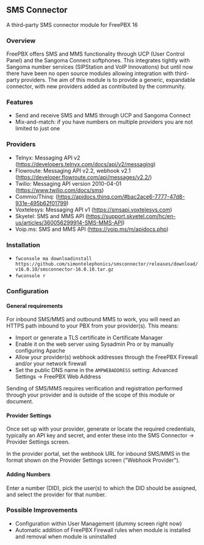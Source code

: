 ## SMS Connector
A third-party SMS connector module for FreePBX 16

### Overview

FreePBX offers SMS and MMS functionality through UCP (User Control Panel) and the Sangoma Connect softphones. 
This integrates tightly with Sangoma number services (SIPStation and VoIP Innovations) but until now there have been
no open source modules allowing integration with third-party providers. The aim of this module is to provide
a generic, expandable connector, with new providers added as contributed by the community.

### Features

* Send and receive SMS and MMS through UCP and Sangoma Connect 
* Mix-and-match: if you have numbers on multiple providers you are not limited to just one

### Providers

* Telnyx: Messaging API v2 (https://developers.telnyx.com/docs/api/v2/messaging)
* Flowroute: Messaging API v2.2, webhook v2.1 (https://developer.flowroute.com/api/messages/v2.2/)
* Twilio: Messaging API version 2010-04-01 (https://www.twilio.com/docs/sms)
* Commio/Thinq: (https://apidocs.thinq.com/#bac2ace6-7777-47d8-931e-495b62f01799)
* Voxtelesys: Messaging API v1 (https://smsapi.voxtelesys.com)
* Skyetel: SMS and MMS API (https://support.skyetel.com/hc/en-us/articles/360056299914-SMS-MMS-API)
* Voip.ms: SMS and MMS API (https://voip.ms/m/apidocs.php)

### Installation

* `fwconsole ma downloadinstall https://github.com/simontelephonics/smsconnector/releases/download/v16.0.10/smsconnector-16.0.10.tar.gz`
* `fwconsole r`

### Configuration

#### General requirements

For inbound SMS/MMS and outbound MMS to work, you will need an HTTPS path inbound to your PBX from your provider(s). This means:
* Import or generate a TLS certificate in Certificate Manager
* Enable it on the web server using Sysadmin Pro or by manually configuring Apache
* Allow your provider(s) webhook addresses through the FreePBX Firewall and/or your network firewall
* Set the public DNS name in the `AMPWEBADDRESS` setting: Advanced Settings -> FreePBX Web Address

Sending of SMS/MMS requires verification and registration performed through your provider and is outside of the scope of this 
module or document. 

#### Provider Settings

Once set up with your provider, generate or locate the required credentials, typically an API key and secret,
and enter these into the SMS Connector -> Provider Settings screen.

In the provider portal, set the webhook URL for inbound SMS/MMS in the format shown on the Provider Settings screen ("Webhook Provider").

#### Adding Numbers

Enter a number (DID), pick the user(s) to which the DID should be assigned, and select the provider for that number.

### Possible Improvements

* Configuration within User Management (dummy screen right now)
* Automatic addition of FreePBX Firewall rules when module is installed and removal when module is uninstalled

